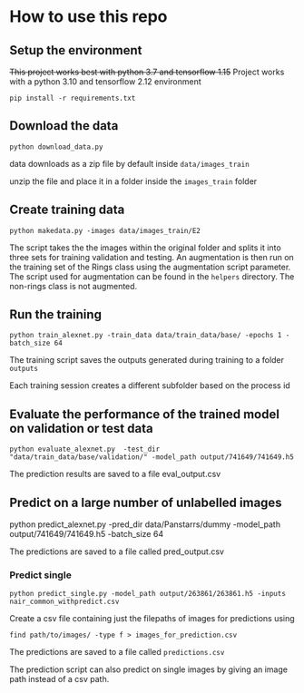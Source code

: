 # How to use this repo

## Setup the environment
~~This project works best with python 3.7 and tensorflow 1.15~~
Project works with a python 3.10 and tensorflow 2.12 environment

```
pip install -r requirements.txt
```

## Download the data
```python download_data.py```

data downloads as a zip file by default inside `data/images_train`

unzip the file and place it in a folder inside the `images_train` folder

## Create training data

`python makedata.py -images data/images_train/E2`

The script takes the the images within the original folder and splits it into three sets for training validation and testing.
An augmentation is then run on the training set of the Rings class using the augmentation script parameter.
The script used for augmentation can be found in the `helpers` directory.
The non-rings class is not augmented.

## Run the training

`python train_alexnet.py -train_data data/train_data/base/ -epochs 1 -batch_size 64`

The training script saves the outputs generated during training to a folder `outputs`

Each training session creates a different subfolder based on the process id 

## Evaluate the performance of the trained model on validation or test data

`python evaluate_alexnet.py  -test_dir "data/train_data/base/validation/" -model_path output/741649/741649.h5`

The prediction results are saved to a file eval_output.csv

## Predict on a large number of unlabelled images

python predict_alexnet.py -pred_dir data/Panstarrs/dummy -model_path output/741649/741649.h5 -batch_size 64

The predictions are saved to a file called pred_output.csv


### Predict single 

```python predict_single.py -model_path output/263861/263861.h5 -inputs nair_common_withpredict.csv```

Create a csv file containing just the filepaths of images for predictions using

```
find path/to/images/ -type f > images_for_prediction.csv
```

The predictions are saved to a file called `predictions.csv` 

The prediction script can also predict on single images by giving an image path instead of a csv path.


